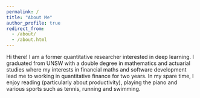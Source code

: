 ```yaml
---
permalink: /
title: "About Me"
author_profile: true
redirect_from: 
  - /about/
  - /about.html
---
```


Hi there! I am a former quantitative researcher interested in deep learning. I graduated from UNSW with a double degree in mathematics and actuarial studies where my interests in financial maths and software development lead me to working in quantitative finance for two years. In my spare time, I enjoy reading (particularly about productivity), playing the piano and various sports such as tennis, running and swimming. 